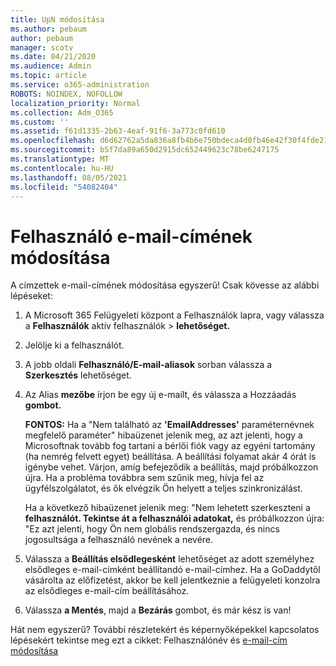 ```yaml
---
title: UpN módosítása
ms.author: pebaum
author: pebaum
manager: scotv
ms.date: 04/21/2020
ms.audience: Admin
ms.topic: article
ms.service: o365-administration
ROBOTS: NOINDEX, NOFOLLOW
localization_priority: Normal
ms.collection: Adm_O365
ms.custom: ''
ms.assetid: f61d1335-2b63-4eaf-91f6-3a773c0fd610
ms.openlocfilehash: d6d62762a5da836a8fb4b6e750bdeca4d0fb46e42f30f4fde2183550e5d2210f
ms.sourcegitcommit: b5f7da89a650d2915dc652449623c78be6247175
ms.translationtype: MT
ms.contentlocale: hu-HU
ms.lasthandoff: 08/05/2021
ms.locfileid: "54082404"
---
```

# <a name="change-a-users-email-address"></a>Felhasználó e-mail-címének módosítása

A címzettek e-mail-címének módosítása egyszerű! Csak kövesse az alábbi lépéseket:
  
1. A Microsoft 365 Felügyeleti központ a Felhasználók lapra, vagy válassza a **Felhasználók** aktív felhasználók [](https://go.microsoft.com/fwlink/p/?linkid=834822) \> **lehetőséget.**
    
2. Jelölje ki a felhasználót.
    
3. A jobb oldali **Felhasználó/E-mail-aliasok** sorban válassza a **Szerkesztés** lehetőséget.
    
4. Az Alias **mezőbe** írjon be egy új e-mailt, és válassza a Hozzáadás **gombot.**
    
    **FONTOS:** Ha a "Nem található az **'EmailAddresses'** paraméternévnek megfelelő paraméter" hibaüzenet jelenik meg, az azt jelenti, hogy a Microsoftnak tovább fog tartani a bérlői fiók vagy az egyéni tartomány (ha nemrég felvett egyet) beállítása. A beállítási folyamat akár 4 órát is igénybe vehet. Várjon, amíg befejeződik a beállítás, majd próbálkozzon újra. Ha a probléma továbbra sem szűnik meg, hívja fel az ügyfélszolgálatot, és ők elvégzik Ön helyett a teljes szinkronizálást.
    
    Ha a következő hibaüzenet jelenik meg: "Nem lehetett szerkeszteni a **felhasználót. Tekintse át a felhasználói adatokat,** és próbálkozzon újra: "Ez azt jelenti, hogy Ön nem globális rendszergazda, és nincs jogosultsága a felhasználó nevének a nevére.
    
5. Válassza a **Beállítás elsődlegesként** lehetőséget az adott személyhez elsődleges e-mail-címként beállítandó e-mail-címhez. Ha a GoDaddytől vásárolta az előfizetést, akkor be kell jelentkeznie a felügyeleti konzolra az elsődleges e-mail-cím beállításához. 
    
6. Válassza **a Mentés**, majd a **Bezárás** gombot, és már kész is van!
    
Hát nem egyszerű? További részletekért és képernyőképekkel kapcsolatos lépésekért tekintse meg ezt a cikket: Felhasználónév és [e-mail-cím módosítása](https://docs.microsoft.com/microsoft-365/admin/add-users/change-a-user-name-and-email-address)
  

